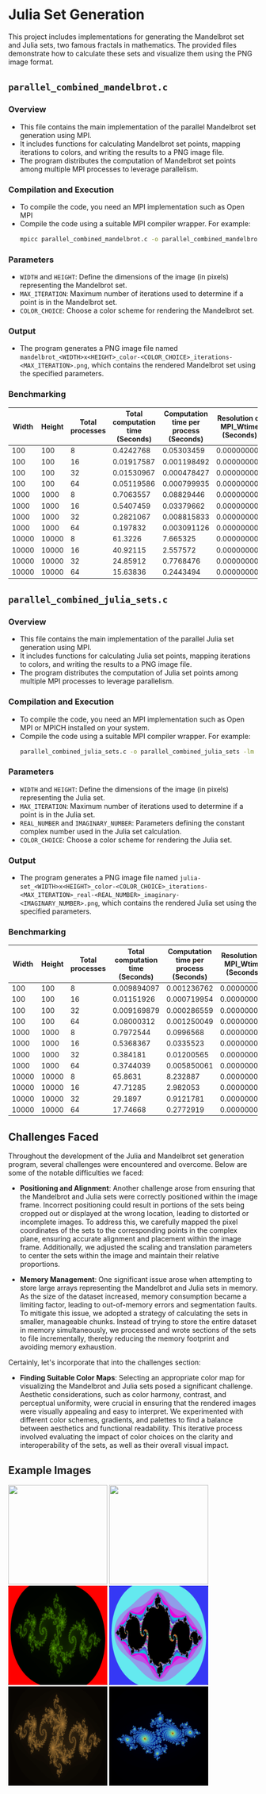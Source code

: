 # Julia Set Generation

This project includes implementations for generating the Mandelbrot set and Julia sets, two famous fractals in mathematics. The provided files demonstrate how to calculate these sets and visualize them using the PNG image format.

## `parallel_combined_mandelbrot.c`

### Overview

- This file contains the main implementation of the parallel Mandelbrot set generation using MPI.
- It includes functions for calculating Mandelbrot set points, mapping iterations to colors, and writing the results to a PNG image file.
- The program distributes the computation of Mandelbrot set points among multiple MPI processes to leverage parallelism.

### Compilation and Execution

- To compile the code, you need an MPI implementation such as Open MPI
- Compile the code using a suitable MPI compiler wrapper. For example:
  ```bash
  mpicc parallel_combined_mandelbrot.c -o parallel_combined_mandelbrot -lm -lpng
  ```

### Parameters

- `WIDTH` and `HEIGHT`: Define the dimensions of the image (in pixels) representing the Mandelbrot set.
- `MAX_ITERATION`: Maximum number of iterations used to determine if a point is in the Mandelbrot set.
- `COLOR_CHOICE`: Choose a color scheme for rendering the Mandelbrot set.

### Output

- The program generates a PNG image file named `mandelbrot_<WIDTH>x<HEIGHT>_color-<COLOR_CHOICE>_iterations-<MAX_ITERATION>.png`, which contains the rendered Mandelbrot set using the specified parameters.

### Benchmarking

| Width | Height | Total processes | Total computation time (Seconds) | Computation time per process (Seconds) | Resolution of MPI_Wtime (Seconds) |
| ----- | ------ | --------------- | -------------------------------- | -------------------------------------- | --------------------------------- |
| 100   | 100    | 8               | 0.4242768                        | 0.05303459                             | 0.000000001                       |
| 100   | 100    | 16              | 0.01917587                       | 0.001198492                            | 0.000000001                       |
| 100   | 100    | 32              | 0.01530967                       | 0.000478427                            | 0.000000001                       |
| 100   | 100    | 64              | 0.05119586                       | 0.000799935                            | 0.000000001                       |
| 1000  | 1000   | 8               | 0.7063557                        | 0.08829446                             | 0.000000001                       |
| 1000  | 1000   | 16              | 0.5407459                        | 0.03379662                             | 0.000000001                       |
| 1000  | 1000   | 32              | 0.2821067                        | 0.008815833                            | 0.000000001                       |
| 1000  | 1000   | 64              | 0.197832                         | 0.003091126                            | 0.000000001                       |
| 10000 | 10000  | 8               | 61.3226                          | 7.665325                               | 0.000000001                       |
| 10000 | 10000  | 16              | 40.92115                         | 2.557572                               | 0.000000001                       |
| 10000 | 10000  | 32              | 24.85912                         | 0.7768476                              | 0.000000001                       |
| 10000 | 10000  | 64              | 15.63836                         | 0.2443494                              | 0.000000001                       |

## `parallel_combined_julia_sets.c`

### Overview

- This file contains the main implementation of the parallel Julia set generation using MPI.
- It includes functions for calculating Julia set points, mapping iterations to colors, and writing the results to a PNG image file.
- The program distributes the computation of Julia set points among multiple MPI processes to leverage parallelism.

### Compilation and Execution

- To compile the code, you need an MPI implementation such as Open MPI or MPICH installed on your system.
- Compile the code using a suitable MPI compiler wrapper. For example:
  ```bash
  parallel_combined_julia_sets.c -o parallel_combined_julia_sets -lm -lpng
  ```

### Parameters

- `WIDTH` and `HEIGHT`: Define the dimensions of the image (in pixels) representing the Julia set.
- `MAX_ITERATION`: Maximum number of iterations used to determine if a point is in the Julia set.
- `REAL_NUMBER` and `IMAGINARY_NUMBER`: Parameters defining the constant complex number used in the Julia set calculation.
- `COLOR_CHOICE`: Choose a color scheme for rendering the Julia set.

### Output

- The program generates a PNG image file named `julia-set_<WIDTH>x<HEIGHT>_color-<COLOR_CHOICE>_iterations-<MAX_ITERATION>_real-<REAL_NUMBER>_imaginary-<IMAGINARY_NUMBER>.png`, which contains the rendered Julia set using the specified parameters.

### Benchmarking

| Width | Height | Total processes | Total computation time (Seconds) | Computation time per process (Seconds) | Resolution of MPI_Wtime (Seconds) | Real Number | Imaginary Number |
| ----- | ------ | --------------- | -------------------------------- | -------------------------------------- | --------------------------------- | ----------- | ---------------- |
| 100   | 100    | 8               | 0.009894097                      | 0.001236762                            | 0.000000001                       | \-0.8       | \-0.089          |
| 100   | 100    | 16              | 0.01151926                       | 0.000719954                            | 0.000000001                       | \-0.8       | \-0.089          |
| 100   | 100    | 32              | 0.009169879                      | 0.000286559                            | 0.000000001                       | \-0.8       | \-0.089          |
| 100   | 100    | 64              | 0.08000312                       | 0.001250049                            | 0.000000001                       | \-0.8       | \-0.089          |
| 1000  | 1000   | 8               | 0.7972544                        | 0.0996568                              | 0.000000001                       | \-0.8       | \-0.089          |
| 1000  | 1000   | 16              | 0.5368367                        | 0.0335523                              | 0.000000001                       | \-0.8       | \-0.089          |
| 1000  | 1000   | 32              | 0.384181                         | 0.01200565                             | 0.000000001                       | \-0.8       | \-0.089          |
| 1000  | 1000   | 64              | 0.3744039                        | 0.005850061                            | 0.000000001                       | \-0.8       | \-0.089          |
| 10000 | 10000  | 8               | 65.8631                          | 8.232887                               | 0.000000001                       | \-0.8       | \-0.089          |
| 10000 | 10000  | 16              | 47.71285                         | 2.982053                               | 0.000000001                       | \-0.8       | \-0.089          |
| 10000 | 10000  | 32              | 29.1897                          | 0.9121781                              | 0.000000001                       | \-0.8       | \-0.089          |
| 10000 | 10000  | 64              | 17.74668                         | 0.2772919                              | 0.000000001                       | \-0.8       | \-0.089          |


## Challenges Faced

Throughout the development of the Julia and Mandelbrot set generation program, several challenges were encountered and overcome. Below are some of the notable difficulties we faced:

- **Positioning and Alignment**:  Another challenge arose from ensuring that the Mandelbrot and Julia sets were correctly positioned within the image frame. Incorrect positioning could result in portions of the sets being cropped out or displayed at the wrong location, leading to distorted or incomplete images. To address this, we carefully mapped the pixel coordinates of the sets to the corresponding points in the complex plane, ensuring accurate alignment and placement within the image frame. Additionally, we adjusted the scaling and translation parameters to center the sets within the image and maintain their relative proportions.

- **Memory Management**: One significant issue arose when attempting to store large arrays representing the Mandelbrot and Julia sets in memory. As the size of the dataset increased, memory consumption became a limiting factor, leading to out-of-memory errors and segmentation faults. To mitigate this issue, we adopted a strategy of calculating the sets in smaller, manageable chunks. Instead of trying to store the entire dataset in memory simultaneously, we processed and wrote sections of the sets to file incrementally, thereby reducing the memory footprint and avoiding memory exhaustion.

Certainly, let's incorporate that into the challenges section:

- **Finding Suitable Color Maps**: Selecting an appropriate color map for visualizing the Mandelbrot and Julia sets posed a significant challenge. Aesthetic considerations, such as color harmony, contrast, and perceptual uniformity, were crucial in ensuring that the rendered images were visually appealing and easy to interpret. We experimented with different color schemes, gradients, and palettes to find a balance between aesthetics and functional readability. This iterative process involved evaluating the impact of color choices on the clarity and interoperability of the sets, as well as their overall visual impact.

## Example Images

<!-- ![Image 1](assets/output_10000x10000_color-1_iterations-1000.png)

![Image 2](assets/output_10000x10000_color-1_iterations-1000_real--0.800000_imaginary-0.156000.png)

![Image 3](assets/output_1000x1000_color-16_iterations-1000_real--0.800000_imaginary--0.177000.png)

![Image 4](assets/output_1000x1000_color-14_iterations-1000_real--0.800000_imaginary--0.098000.png)

![Image 5](assets/output_1000x1000_color-3_iterations-1000_real--0.800000_imaginary--0.156000.png)

![Image 6](assets/output_1000x1000_color-1_iterations-1000_real--0.726990_imaginary-0.188990.png) -->


<img src="assets/output_10000x10000_color-1_iterations-1000.png" width="200" height="200">

<img src="assets/output_10000x10000_color-1_iterations-1000_real--0.800000_imaginary-0.156000.png" width="200" height="200">

<img src="assets/output_1000x1000_color-16_iterations-1000_real--0.800000_imaginary--0.177000.png" width="200" height="200">

<img src="assets/output_1000x1000_color-14_iterations-1000_real--0.800000_imaginary--0.098000.png" width="200" height="200">

<img src="assets/output_1000x1000_color-3_iterations-1000_real--0.800000_imaginary--0.156000.png" width="200" height="200">

<img src="assets/output_1000x1000_color-1_iterations-1000_real--0.726990_imaginary-0.188990.png" width="200" height="200">
